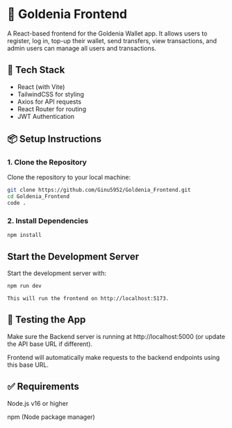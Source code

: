 # 🌟 Goldenia Frontend

A React-based frontend for the Goldenia Wallet app. It allows users to register, log in, top-up their wallet, send transfers, view transactions, and admin users can manage all users and transactions.

## 🚀 Tech Stack

- React (with Vite)
- TailwindCSS for styling
- Axios for API requests
- React Router for routing
- JWT Authentication

## 📦 Setup Instructions

### 1. Clone the Repository

Clone the repository to your local machine:

```bash
git clone https://github.com/Ginu5952/Goldenia_Frontend.git
cd Goldenia_Frontend
code .
```
### 2. Install Dependencies

```
npm install
```

## Start the Development Server
Start the development server with:

```bash
npm run dev
````
`This will run the frontend on http://localhost:5173. `

## 🧪 Testing the App
Make sure the Backend server is running at http://localhost:5000 (or update the API base URL if different).

Frontend will automatically make requests to the backend endpoints using this base URL.

## ✅ Requirements
Node.js v16 or higher

npm (Node package manager)

